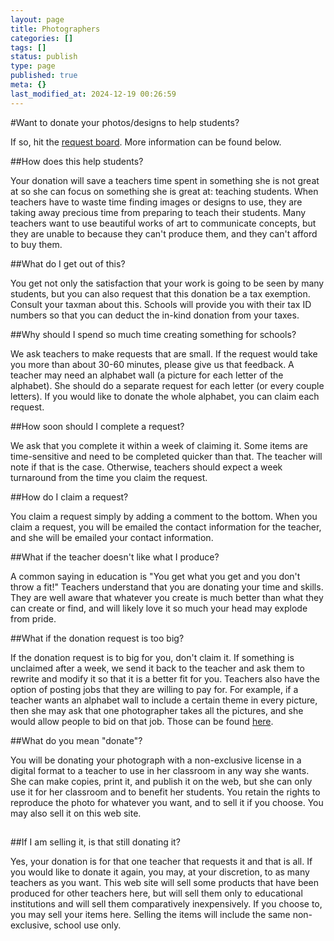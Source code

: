 ```yaml
---
layout: page
title: Photographers
categories: []
tags: []
status: publish
type: page
published: true
meta: {}
last_modified_at: 2024-12-19 00:26:59
---
```

#Want to donate your photos/designs to help students? 


If so, hit the 
[request board](http://paperlessprincipal.com/donation-requests). ​More information can be found below. 

##How does this help students?


Your donation will save a teachers time spent in something she is not great at so she can focus on something she is great at: teaching students. When teachers have to waste time finding images or designs to use, they are taking away precious time from preparing to teach their students. Many teachers want to use beautiful works of art to communicate concepts, but they are unable to because they can't produce them, and they can't afford to buy them.​

##What do I get out of this? 


You get not only the satisfaction that your work is going to be seen by many students, but you can also request that this donation be a tax exemption. Consult your taxman about this. Schools will provide you with their tax ID numbers so that you can deduct the in-kind donation from your taxes. ​

##Why should I spend so much time creating something for schools? 


We ask teachers to make requests that are small. If the request would take you more than about 30-60 minutes, please give us that feedback. A teacher may need an alphabet wall (a picture for each letter of the alphabet). She should do a separate request for each letter (or every couple letters). If you would like to donate the whole alphabet, you can claim each request. ​

##How soon should I complete a request? 


We ask that you complete it within a week of claiming it. Some items are time-sensitive and need to be completed quicker than that. The teacher will note if that is the case. Otherwise, teachers should expect a week turnaround from the time you claim the request.  ​

##How do I claim a request? 


You claim a request simply by adding a comment to the bottom. When you claim a request, you will be emailed the contact information for the teacher, and she will be emailed your contact information. ​

##What if the teacher doesn't like what I produce? 


A common saying in education is "You get what you get and you don't throw a fit!" Teachers understand that you are donating your time and skills. They are well aware that whatever you create is much better than what they can create or find, and will likely love it so much your head may explode from pride. ​​

##What if the donation request is too big? 


If the donation request is to big for you, don't claim it. If something is unclaimed after a week, we send it back to the teacher and ask them to rewrite and modify it so that it is a better fit for you. Teachers also have the option of posting jobs that they are willing to pay for. For example, if a teacher wants an alphabet wall to include a certain theme in every picture, then she may ask that one photographer takes all the pictures, and she would allow people to bid on that job. Those can be found 
[here](http://paperlessprincipal.com/job-requests)​. 

##What do you mean "donate"? 


You will be donating your photograph with a non-exclusive license in a digital format to a teacher to use in her classroom in any way she wants. She can make copies, print it, and publish it on the web, but she can only use it for her classroom and to benefit her students. ​You retain the rights to reproduce the photo for whatever you want, and to sell it if you choose. You may also sell it on this web site. 

##


##If I am selling it, is that still donating it? 


Yes, your donation is for that one teacher that requests it and that is all. If you would like to donate it again, you may, at your discretion, to as many teachers as you want. This web site will sell some products that have been produced for other teachers here, but will sell them only to educational institutions and will sell them comparatively inexpensively. If you choose to, you may sell your items here. Selling the items will include the same non-exclusive, school use only.

##


​

